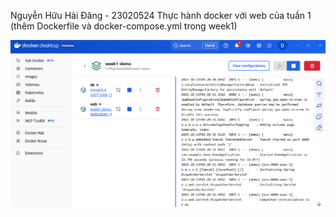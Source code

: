 Nguyễn Hữu Hải Đăng - 23020524
Thực hành docker với web của tuần 1 (thêm Dockerfile và docker-compose.yml trong week1)

   ![i1](https://raw.githubusercontent.com/danqNg0911/PTUDDN/main/img/week5/container.png)




